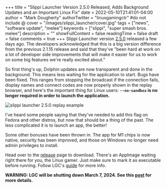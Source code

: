 +++
title = "Slippi Launcher Version 2.5.0 Released, Adds Background Updates and an Important Linux Fix"
date = 2022-05-10T21:41:01-04:00
author = "Mark Dougherty"
authorTwitter = "linuxgamingctr" #do not include @
cover = "/images/slippi_launcher/cover.jpg"
tags = ["news", "software update", "melee"]
keywords = ["slippi", "super smash bros. melee"]
description = ""
showFullContent = false
readingTime = false
draft = false
comments = true
+++
Slippi Launcher version [2.5.0](https://github.com/project-slippi/slippi-launcher/releases/tag/v2.5.0) released a few days ago. The developers acknowledged that this is a big version difference from the previous 2.1.15 release and said that they've "been hard at work on a lot of developer side improvements that will make it easier for us to work on some big features we're really excited about."

So first thing's up, Dolphin updates are now transparent and done in the background. This means less waiting for the application to start. Bugs have been fixed. This ranges from stopping the broadcast if the connection fails, display names and connect codes are now properly shown in the replay browser, and here's the important thing for Linux users: **`--no-sandbox` is no longer required in order to launch the application.**

![slippi launcher 2.5.0 replay example](/images/slippi_launcher/replay.jpg)

I've heard some people saying that they've needed to add this flag on Fedora and other distros, but now that should be a thing of the past. The less complicated it is to launch an app, the better!

Some other bonuses have been thrown in. The app for M1 chips is now native, security has been improved, and those on Windows no longer need admin privileges to install.

Head over to the [release](https://github.com/project-slippi/slippi-launcher/releases/tag/v2.5.0) page to download. There's an AppImage waiting right there for you, the Linux gamer. Just make sure to mark it as executable before running. Follow LGC's [guide](https://linuxgamingcentral.com/posts/slippi_guide/) for more info.

**WARNING: LGC will be shutting down March 7, 2024. See this [post](https://linuxgamingcentral.com/posts/the-end-of-lgc/) for more details.**
